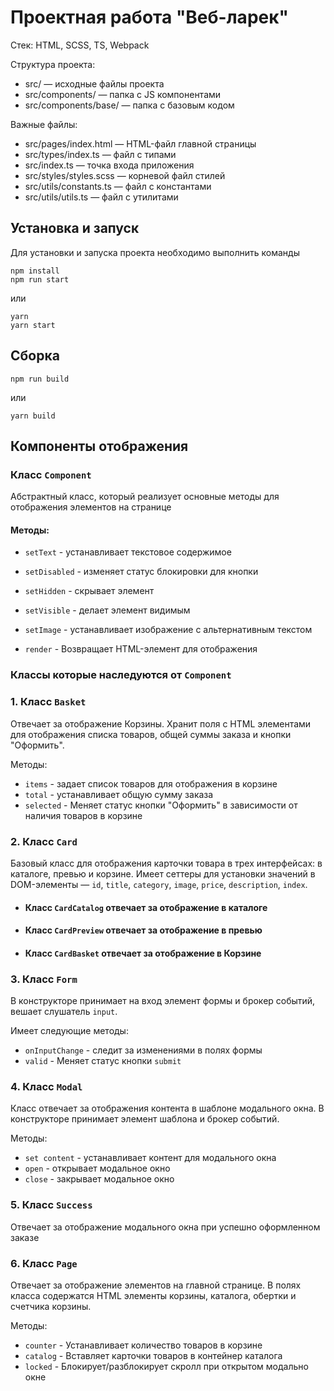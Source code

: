 # Проектная работа "Веб-ларек"

Стек: HTML, SCSS, TS, Webpack

Структура проекта:
- src/ — исходные файлы проекта
- src/components/ — папка с JS компонентами
- src/components/base/ — папка с базовым кодом

Важные файлы:
- src/pages/index.html — HTML-файл главной страницы
- src/types/index.ts — файл с типами
- src/index.ts — точка входа приложения
- src/styles/styles.scss — корневой файл стилей
- src/utils/constants.ts — файл с константами
- src/utils/utils.ts — файл с утилитами

## Установка и запуск
Для установки и запуска проекта необходимо выполнить команды

```
npm install
npm run start
```

или

```
yarn
yarn start
```
## Сборка

```
npm run build
```

или

```
yarn build
```


## Компоненты отображения

### Класс `Component`

Абстрактный класс, который реализует основные методы для отображения элементов на странице

#### Методы:
* `setText` - устанавливает текстовое содержимое

* `setDisabled` - изменяет статус блокировки для кнопки

* `setHidden` - скрывает элемент

* `setVisible` - делает элемент видимым

* `setImage` - устанавливает изображение с альтернативным текстом

* `render` - Возвращает HTML-элемент для отображения

### Классы которые наследуются от `Component`

### 1. Класс `Basket`

Отвечает за отображение Корзины. Хранит поля с HTML элементами для отображения списка товаров, общей суммы заказа и кнопки "Оформить".

Методы:

* `items` - задает список товаров для отображения в корзине
* `total` - устанавливает общую сумму заказа
* `selected` - Меняет статус кнопки "Оформить" в зависимости от наличия товаров в корзине

### 2. Класс `Card`

Базовый класс для отображения карточки товара в трех интерфейсах: в каталоге, превью и корзине. Имеет сеттеры для установки значений в DOM-элементы — `id`, `title`, `category`, `image`, `price`, `description`, `index`.

* #### Класс `CardCatalog` отвечает за отображение в каталоге
* #### Класс `CardPreview` отвечает за отображение в превью
* #### Класс `CardBasket` отвечает за отображение в Корзине

### 3. Класс `Form`

В конструкторе принимает на вход элемент формы и брокер событий, вешает слушатель `input`. 

Имеет следующие методы:

* `onInputChange` - следит за изменениями в полях формы
* `valid` - Меняет статус кнопки `submit`

### 4. Класс `Modal`

Класс отвечает за отображения контента в шаблоне модального окна. В конструкторе принимает элемент шаблона и брокер событий.

Методы: 

* `set content` - устанавливает контент для модального окна
* `open` - открывает модальное окно
* `close` - закрывает модальное окно

### 5. Класс `Success`

Отвечает за отображение модального окна при успешно оформленном заказе

### 6. Класс `Page`

Отвечает за отображение элементов на главной странице. В полях класса содержатся HTML элементы корзины, каталога, обертки и счетчика корзины.

Методы:

* `counter` - Устанавливает количество товаров в корзине
* `catalog` - Вставляет карточки товаров в контейнер каталога
* `locked` - Блокирует/разблокирует скролл при открытом модально окне

